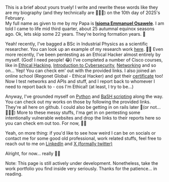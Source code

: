 This is a brief about yours truely!
I write and rewrite these words like they are my biography (and they technically are 🤷🏽‍♂️) on the 10th day of 2025's February.    
My full name as given to me by my Papa is <u>**Isioma Emmanuel Osawele**</u>. I am told I came to life mid third quarter, about 25 autumnal equinox seasons ago.  Ok, lets skip some 22 years. They're boring formation years. 🥱


Yeah! recently, I've bagged a BSc in Industrial Physics as a scientific researcher. You can look up an example of my research work [here](https://journals.nipes.org/index.php/jmsc/article/view/657/650). ✌🏾
Even more recently, I've been pentesting as an Ethical Hacker almost entirely by myself. (God! I need people! 😂) I've completed a number of Cisco courses, like in [Ethical Hacking](https://www.credly.com/badges/bb918a50-f696-43dd-9f2c-9d383c302b97/linked_in_profile), [Introduction to Cybersecurity](https://www.credly.com/badges/67e6cf22-9d5f-47f7-ac01-a48cff9e61e1/public_url), [Networking](https://www.credly.com/badges/02d2151d-6cee-43ae-aed1-3f65335d28f6/linked_in_profile) and so on... Yep! You can check em' out with the provided links.  I also joined an online school (Regonet Global - Ethical Hacker) and got their [certificate](https://drive.google.com/file/d/1457f5y4lDLwCyq_OcVNygN70NoF11jpI/view?usp=sharing) too! Now I test networks and APIs and stuff, and I report back to whomever I need to report back to - cos I'm Ethical! (at least, I try to be...)

Anyway, I've grounded myself on [Python](https://github.com/Osawele/pythons.git) and [BaSH scripting](https://github.com/Osawele/bash_scripts.git) along the way. You can check out my works on those by following the provided links. They're all here on github. I could also be getting in on rails later 🤔(or not...🤷🏽‍♂️)
More to these messy stuffs, I'ma get in on pentesting some intentionally vulnerable websites and drop the links to their reports here so you can check em out too. For now, ✌🏾

Yeah, on more thing: if you'd like to see how weird I can be on socials or contact me for some good old professional, work related stuffs, feel free to reach out to me on [LinkedIn](https://www.linkedin.com/in/isioma-emmanuel-osawele
) and [X (formally twitter)](https://x.com/creator_e99)

Alright, for now... really ✌🏾


Note: This page is still actively under development. Nonetheless, take the work portfolio you find inside very seriously. Thanks for the patience... in reading.
